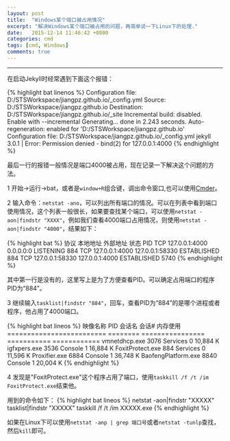 ```yaml
---
layout: post
title:  "Windows某个端口被占用情况"
excerpt: "解决Windows某个端口被占用的问题，再简单说一下Linux下的处理."
date:   2015-12-14 11:46:42 +0800
categories: cmd
tags: [cmd, Windows]
comments: true
---
```

---

在启动Jekyll时经常遇到下面这个报错：

{% highlight bat linenos %}
Configuration file: D:/STSWorkspace/jiangpz.github.io/_config.yml
            Source: D:/STSWorkspace/jiangpz.github.io
       Destination: D:/STSWorkspace/jiangpz.github.io/_site
 Incremental build: disabled. Enable with --incremental
      Generating...
                    done in 2.243 seconds.
 Auto-regeneration: enabled for 'D:/STSWorkspace/jiangpz.github.io'
Configuration file: D:/STSWorkspace/jiangpz.github.io/_config.yml
jekyll 3.0.1 | Error:  Permission denied - bind(2) for 127.0.0.1:4000
{% endhighlight %}

最后一行的报错一般情况是端口4000被占用，现在记录一下解决这个问题的方法。

1  开始→运行→bat，或者是`window+R`组合键，调出命令窗口,也可以使用[Cmder](http://www.softpedia.com/get/Programming/Other-Programming-Files/Cmder.shtml)。

2  输入命令：`netstat -ano`，可以列出所有端口的情况。可以在列表中看到端口使用情况，这个列表一般很长，如果要查找某个端口，可以使用`netstat -aon|findstr "XXXX"`，例如我们查看4000端口占用情况，则使用`netstat -aon|findstr "4000"`，结果如下：

{% highlight bat %}
协议    本地地址                外部地址                状态             PID
TCP    127.0.0.1:4000         0.0.0.0:0              LISTENING       884
TCP    127.0.0.1:4000         127.0.0.1:58330        ESTABLISHED     884
TCP    127.0.0.1:58330        127.0.0.1:4000         ESTABLISHED     5740
{% endhighlight %}

其中第一行是没有的，这里写上是为了方便查看PID。可以确定占用端口的程序PID为“884”。

3  继续输入`tasklist|findstr "884"`，回车，查看PID为“884”的是哪个进程或者程序，他占用了4000端口。

{% highlight bat lineos %}
映像名称                       PID 会话名              会话#       内存使用
========================= ======== ================ =========== ============
vmnetdhcp.exe                 3076 Services                   0     10,884 K
igfxpers.exe                  3536 Console                    1     16,884 K
FoxitProtect.exe               884 Services                   0     11,596 K
Proxifier.exe                 6884 Console                    1     36,748 K
BaofengPlatform.exe           8840 Console                    1     20,004 K
{% endhighlight %}

4  发现是"FoxitProtect.exe"这个程序占用了端口，使用`taskkill /f /t /im FoxitProtect.exe`结束他。

用到的命令如下：
{% highlight bat lineos %}
netstat -aon|findstr "XXXXX"
tasklist|findstr "XXXXX"
taskkill /f /t /im XXXXX.exe
{% endhighlight %}

如果在Linux下可以使用`netstat -anp | grep 端口号`或者`netstat -tunlp`查找，然后`kill`即可。
